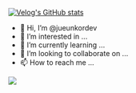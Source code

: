 [![Velog's GitHub stats](https://velog-readme-stats.vercel.app/api/badge?name=_ueu_6)](https://velog.io/@_ueu_6) 



- 👋 Hi, I’m @jueunkordev
- 👀 I’m interested in ...
- 🌱 I’m currently learning ...
- 💞️ I’m looking to collaborate on ...
- 📫 How to reach me ...

<!---
jueunkordev/jueunkordev is a ✨ special ✨ repository because its `README.md` (this file) appears on your GitHub profile.
You can click the Preview link to take a look at your changes.
--->
![](./profile-3d-contrib/profile-green-animate.svg)
